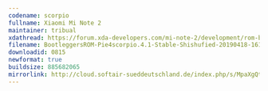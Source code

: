 ```yaml
---
codename: scorpio
fullname: Xiaomi Mi Note 2
maintainer: tribual
xdathread: https://forum.xda-developers.com/mi-note-2/development/rom-bootleggers-t3875691
filename: BootleggersROM-Pie4scorpio.4.1-Stable-Shishufied-20190418-161507.zip
downloadid: 0815
newformat: true
buildsize: 885682065
mirrorlink: http://cloud.softair-sueddeutschland.de/index.php/s/MpaXgQtKPAgMQDB
---
```

